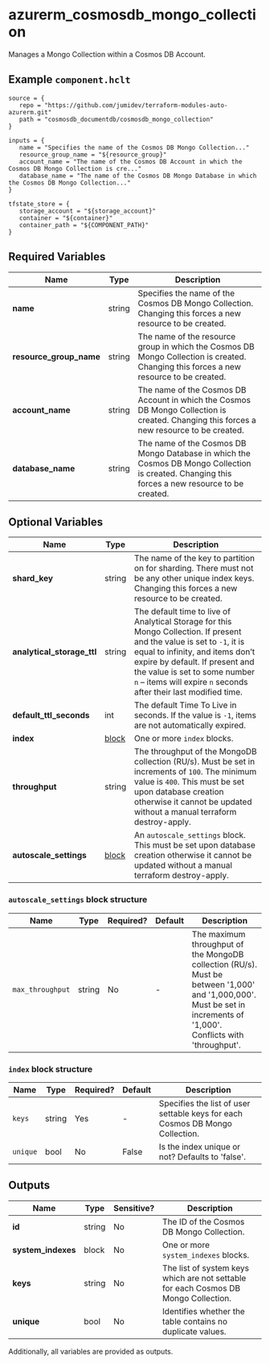 # azurerm_cosmosdb_mongo_collection

Manages a Mongo Collection within a Cosmos DB Account.

## Example `component.hclt`

```hcl
source = {
   repo = "https://github.com/jumidev/terraform-modules-auto-azurerm.git"   
   path = "cosmosdb_documentdb/cosmosdb_mongo_collection"   
}

inputs = {
   name = "Specifies the name of the Cosmos DB Mongo Collection..."   
   resource_group_name = "${resource_group}"   
   account_name = "The name of the Cosmos DB Account in which the Cosmos DB Mongo Collection is cre..."   
   database_name = "The name of the Cosmos DB Mongo Database in which the Cosmos DB Mongo Collection..."   
}

tfstate_store = {
   storage_account = "${storage_account}"   
   container = "${container}"   
   container_path = "${COMPONENT_PATH}"   
}

```

## Required Variables

| Name | Type |  Description |
| ---- | --------- |  ----------- |
| **name** | string |  Specifies the name of the Cosmos DB Mongo Collection. Changing this forces a new resource to be created. | 
| **resource_group_name** | string |  The name of the resource group in which the Cosmos DB Mongo Collection is created. Changing this forces a new resource to be created. | 
| **account_name** | string |  The name of the Cosmos DB Account in which the Cosmos DB Mongo Collection is created. Changing this forces a new resource to be created. | 
| **database_name** | string |  The name of the Cosmos DB Mongo Database in which the Cosmos DB Mongo Collection is created. Changing this forces a new resource to be created. | 

## Optional Variables

| Name | Type |  Description |
| ---- | --------- |  ----------- |
| **shard_key** | string |  The name of the key to partition on for sharding. There must not be any other unique index keys. Changing this forces a new resource to be created. | 
| **analytical_storage_ttl** | string |  The default time to live of Analytical Storage for this Mongo Collection. If present and the value is set to `-1`, it is equal to infinity, and items don’t expire by default. If present and the value is set to some number `n` – items will expire `n` seconds after their last modified time. | 
| **default_ttl_seconds** | int |  The default Time To Live in seconds. If the value is `-1`, items are not automatically expired. | 
| **index** | [block](#index-block-structure) |  One or more `index` blocks. | 
| **throughput** | string |  The throughput of the MongoDB collection (RU/s). Must be set in increments of `100`. The minimum value is `400`. This must be set upon database creation otherwise it cannot be updated without a manual terraform destroy-apply. | 
| **autoscale_settings** | [block](#autoscale_settings-block-structure) |  An `autoscale_settings` block. This must be set upon database creation otherwise it cannot be updated without a manual terraform destroy-apply. | 

### `autoscale_settings` block structure

| Name | Type | Required? | Default | Description |
| ---- | ---- | --------- | ------- | ----------- |
| `max_throughput` | string | No | - | The maximum throughput of the MongoDB collection (RU/s). Must be between '1,000' and '1,000,000'. Must be set in increments of '1,000'. Conflicts with 'throughput'. |

### `index` block structure

| Name | Type | Required? | Default | Description |
| ---- | ---- | --------- | ------- | ----------- |
| `keys` | string | Yes | - | Specifies the list of user settable keys for each Cosmos DB Mongo Collection. |
| `unique` | bool | No | False | Is the index unique or not? Defaults to 'false'. |



## Outputs

| Name | Type | Sensitive? | Description |
| ---- | ---- | --------- | --------- |
| **id** | string | No  | The ID of the Cosmos DB Mongo Collection. | 
| **system_indexes** | block | No  | One or more `system_indexes` blocks. | 
| **keys** | string | No  | The list of system keys which are not settable for each Cosmos DB Mongo Collection. | 
| **unique** | bool | No  | Identifies whether the table contains no duplicate values. | 

Additionally, all variables are provided as outputs.
